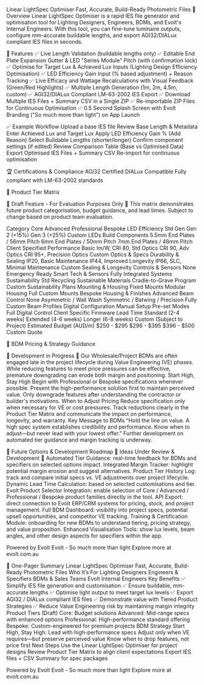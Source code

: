 Linear LightSpec Optimiser
Fast, Accurate, Build-Ready Photometric Files
🚀 Overview
Linear LightSpec Optimiser is a rapid IES file generator and optimisation tool for Lighting Designers, Engineers, BDMs, and Evolt's Internal Engineers.
With this tool, you can fine-tune luminaire outputs, configure mm-accurate buildable lengths, and export AGI32/DIALux compliant IES files in seconds.

🔧 Features
 ✅ Live Length Validation (buildable lengths only)
 ✅ Editable End Plate Expansion Gutter & LED "Series Module" Pitch (with confirmation lock)
 ✅ Optimise for Target Lux & Achieved Lux Inputs (Lighting Design Efficiency Optimisation)
 ✅ LED Efficiency Gain Input (% based adjustment) + Reason Tracking
 ✅ Live Efficacy and Wattage Recalculations with Visual Feedback (Green/Red Highlights)
 ✅ Multiple Length Generation (1m, 2m, 4.5m, custom)
 ✅ AGI32/DIALux Compliant LM-63-2002 IES Export
 ✅ Download Multiple IES Files + Summary CSV in a Single ZIP
 ✅ Re-importable ZIP Files for Continuous Optimisation
 ✅ 0.5 Second Splash Screen with Evolt Branding ("So much more than light") on App Launch

✅ Example Workflow
Upload a base IES file
Review Base Length & Metadata
Enter Achieved Lux and Target Lux
Apply LED Efficiency Gain % (Add Reason)
Select Buildable Lengths (shorter/longer)
Confirm component settings (if edited)
Review Comparison Table (Base vs Optimised Data)
Export Optimised IES Files + Summary CSV
Re-import for continuous optimisation

🏆 Certifications & Compliance
AGI32 Certified
DIALux Compatible
Fully compliant with LM-63-2002 standards


🔩 Product Tier Matrix

🚧 Draft Feature - For Evaluation Purposes Only 🚧
This matrix demonstrates future product categorisation, budget guidance, and lead times. 
Subject to change based on product team evaluation.


Category
Core
Advanced
Professional
Bespoke
LED Efficiency
Std Gen
Gen 2 (+15%)
Gen 3 (+25%)
Custom LEDs
Build Components
5.5mm End Plates / 56mm Pitch
6mm End Plates / 50mm Pitch
7mm End Plates / 48mm Pitch
Client Specified
Performance
Basic lm/W, CRI 80, Std Optics
CRI 90, Adv Optics
CRI 95+, Precision Optics
Custom Optics & Specs
Durability & Sealing
IP20, Basic Maintenance
IP44, Improved Longevity
IP66, SLC, Minimal Maintenance
Custom Sealing & Longevity
Controls & Sensors
None
Emergency Ready
Smart Tech & Sensors
Fully Integrated Systems
Sustainability
Std Recycling
Sustainable Materials
Cradle-to-Grave Program
Custom Sustainability Plans
Mounting & Housing
Fixed Mounts
Modular Housing
Full Custom Mounts
Bespoke Housing & Finishes
Advanced Beam Control
None
Asymmetric / Wall Wash
Symmetric / Batwing / Precision
Fully Custom Beam Profiles
Digital Configuration
Manual Setup
Pre-set Modes
Full Digital Control
Client Specific Firmware
Lead Time
Standard (2-4 weeks)
Extended (4-6 weeks)
Longer (6-8 weeks)
Custom (Subject to Project)
Estimated Budget (AUD/m)
$250 - $295
$296 - $395
$396 - $500
Custom Quote



🚀 BDM Pricing & Strategy Guidance

🚧 Development in Progress 🚧
Our Wholesale/Project BDMs are often engaged late in the project lifecycle during Value Engineering (VE) phases. While reducing features to meet price pressures can be effective, premature downgrading can erode both margin and positioning.
Start High, Stay High
Begin with Professional or Bespoke specifications whenever possible.
Present the high-performance solution first to maintain perceived value.
Only downgrade features after understanding the contractor or builder's motivations.
When to Adjust Pricing
Reduce specification only when necessary for VE or cost pressures.
Track reductions clearly in the Product Tier Matrix and communicate the impact on performance, longevity, and warranty.
Key Message to BDMs
“Hold the line on value. A high spec system establishes credibility and performance. Know when to adjust—but never lead with your lowest offer.”
Further development on automated tier guidance and margin tracking is underway.

🌱 Future Options & Development Roadmap
🚧 Ideas Under Review & Development 🚧
Automated Tier Guidance: real-time feedback for BDMs and specifiers on selected options impact.
Integrated Margin Tracker: highlight potential margin erosion and suggest alternatives.
Product Tier History Log: track and compare initial specs vs. VE adjustments over project lifecycle.
Dynamic Lead Time Calculation: based on selected customisations and tier.
Evolt Product Selector Integration: enable selection of Core / Advanced / Professional / Bespoke product families directly in the tool.
API Export: direct connection to Evolt ERP/CRM systems for pricing, stock, and project management.
Full BDM Dashboard: visibility into project specs, potential upsell opportunities, and competitor VE tracking.
Training & Certification Module: onboarding for new BDMs to understand tiering, pricing strategy, and value proposition.
Enhanced Visualisation Tools: show lux levels, beam angles, and other design aspects for specifiers within the app.

Powered by Evolt
Evolt - So much more than light
Explore more at evolt.com.au


📄 One-Pager Summary
Linear LightSpec Optimiser
Fast, Accurate, Build-Ready Photometric Files
Who It’s For
Lighting Designers
Engineers & Specifiers
BDMs & Sales Teams
Evolt Internal Engineers
Key Benefits
 ✅ Simplify IES file generation and customisation
 ✅ Ensure buildable, mm-accurate lengths
 ✅ Optimise light output to meet target lux levels
 ✅ Export AGI32 / DIALux compliant IES files
 ✅ Demonstrate value with Tiered Product Strategies
 ✅ Reduce Value Engineering risk by maintaining margin integrity
Product Tiers (Draft)
Core: Budget solutions
Advanced: Mid-range specs with enhanced options
Professional: High-performance standard offering
Bespoke: Custom-engineered for premium projects
BDM Strategy
Start High, Stay High: Lead with high-performance specs
Adjust only when VE requires—but preserve perceived value
Know when to drop features, not price first
Next Steps
Use the Linear LightSpec Optimiser for project designs
Review Product Tier Matrix to align client expectations
Export IES files + CSV Summary for spec packages

Powered by Evolt
Evolt - So much more than light
Explore more at evolt.com.au
